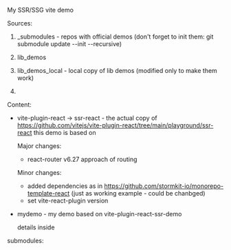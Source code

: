 My SSR/SSG vite demo

Sources:


1. _submodules - repos with official demos
   (don't forget to init them: git submodule update --init --recursive)

2. lib_demos
3. lib_demos_local - local copy of lib demos (modified only to make them work)
4.


Content:

 - vite-plugin-react -> ssr-react - the actual copy of https://github.com/vitejs/vite-plugin-react/tree/main/playground/ssr-react this demo is based on

     Major changes:
      - react-router v6.27 approach of routing

     Minor changes:

      - added dependencies as in https://github.com/stormkit-io/monorepo-template-react (just as working example - could be chanbged)
      - set vite-react-plugin version

 - mydemo - my demo based on vite-plugin-react-ssr-demo

     details inside


submodules:
